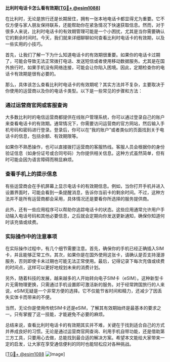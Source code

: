 **比利时电话卡怎么看有效期[[TG💪+ @esim1088](https://t.me/s/esim1088)]**

在比利时，无论是旅行还是长期居住，拥有一张本地电话卡都显得尤为重要。它不仅方便与家人朋友保持联系，还能帮助你在紧急情况下快速获取信息。然而，对于很多人来说，比利时电话卡的有效期管理可能是一个小困扰，尤其是当你需要确认它的剩余时间时。今天，我们就来详细聊聊如何查看比利时电话卡的有效期，以及一些实用的小技巧。

首先，让我们了解一下为什么知道电话卡的有效期很重要。如果你的电话卡过期了，可能会导致无法正常拨打电话、发送短信或者使用移动数据服务。尤其是在国外旅行时，如果手机没有网络连接，可能会让你陷入困境。因此，定期检查你的电话卡有效期是很有必要的。

那么，具体该怎么查看比利时电话卡的有效期呢？其实方法并不复杂，主要取决于你使用的运营商以及你的电话卡类型。以下是一些常见的步骤和方法：

### 通过运营商官网或客服查询

大多数比利时的电信运营商都提供在线账户管理系统，你可以通过登录自己的账户来查看电话卡的有效期。通常情况下，你需要访问运营商的官方网站，然后输入手机号码和密码进行登录。登录后，你可以在“我的账户”或者类似的页面找到关于电话卡的信息，包括余额、有效期限等。

如果你不熟悉操作，也可以直接拨打运营商的客服热线。客服人员会根据你的身份验证信息（如身份证号或合同号码）为你提供相关信息。这种方式虽然简单，但有时可能会因为语言障碍而稍显麻烦。

### 查看手机上的提示信息

有些运营商会在手机屏幕上显示电话卡的有效期信息。例如，当你打开手机并进入设置界面时，可能会看到一条提醒消息，告诉你当前卡的剩余时间。不过，这种方法并不是所有运营商都会采用，具体情况还是要看你所选择的服务提供商。

此外，还有一些应用程序可以帮助你追踪电话卡的状态。这些应用通常允许用户手动输入电话号码和其他必要信息，之后就会定期向你发送更新通知，确保你知道何时该充值或续费。

### 实际操作中的注意事项

在实际操作过程中，有几个细节需要注意。首先，确保你的手机已经正确插入SIM卡，并且能够正常工作。其次，如果你是在国外使用这张卡，请确认是否支持漫游服务，否则即使卡未过期也可能无法正常使用。最后，记得记录下每次充值或续费的时间点，这样可以更好地规划未来的消费计划。

另外，随着科技的发展，越来越多的人开始转向电子SIM卡（eSIM）。这种新型卡片无需物理更换，只需通过手机设置即可激活新的服务。对于经常跨国旅行的人来说，eSIM无疑是一个非常方便的选择。它不仅能节省时间和精力，还减少了因丢失实体卡而带来的不便。

当然，无论你是使用传统SIM卡还是eSIM，了解其有效期始终是最基本的要求之一。只有掌握了这一技能，才能避免不必要的麻烦。

总结来说，查看比利时电话卡的有效期其实并不难，关键在于找到适合自己的方式并养成良好的习惯。无论是通过运营商官网查询、利用手机自带功能，还是借助第三方工具，只要用心去做，总能找到最合适的解决方案。希望本文能给大家带来一定的启发，让大家在享受通信便利的同时也能轻松应对各种挑战。

[[TG💪+ @esim1088](https://t.me/s/esim1088) ![Image](https://i.postimg.cc/4NQfJmqS/Snipaste-2025-05-13-00-14-12.png)]